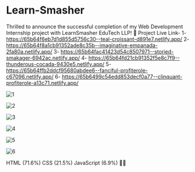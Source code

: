 # Learn-Smasher
Thrilled to announce the successful completion of my Web Development Internship project with LearnSmasher EduTech LLP! 🎉
Project Live Link-
1- https://65b64f6eb7d1d855d5756c30--teal-croissant-d891e7.netlify.app/
2- https://65b64f8a1cb91352ade8c35b--imaginative-empanada-2fa80a.netlify.app/
3- https://65b64fac41423d54c8507971--storied-smakager-6942ac.netlify.app/
4- https://65b64fd21cb91352f5e8c7f9--thunderous-cocada-9430e5.netlify.app/
5- https://65b64ffb2ddcf95680abdee6--fanciful-profiterole-c67096.netlify.app/
6- https://65b6499c54edd853decf0a77--clinquant-profiterole-a13c71.netlify.app/

![1](https://github.com/abhisek2004/Learn-Smasher/assets/117925314/fe50ef19-8957-49df-9b46-e872c525b508)


![2](https://github.com/abhisek2004/Learn-Smasher/assets/117925314/6d22f62f-b9f3-410a-ad6d-585dd785b5e2)


![3](https://github.com/abhisek2004/Learn-Smasher/assets/117925314/639de079-c131-4cf2-8e95-15b8e4117998)


![4](https://github.com/abhisek2004/Learn-Smasher/assets/117925314/2d3ac223-e5a2-4b05-87eb-e028d455d12a)


![5](https://github.com/abhisek2004/Learn-Smasher/assets/117925314/ac14a511-cfa5-4210-a26e-2ac89ad132e0)


![6](https://github.com/abhisek2004/Learn-Smasher/assets/117925314/5d35d432-bb25-437e-96e9-774e2e3f144b)

HTML (71.6%)
CSS (21.5%)
JavaScript (6.9%)
🙌🚀
